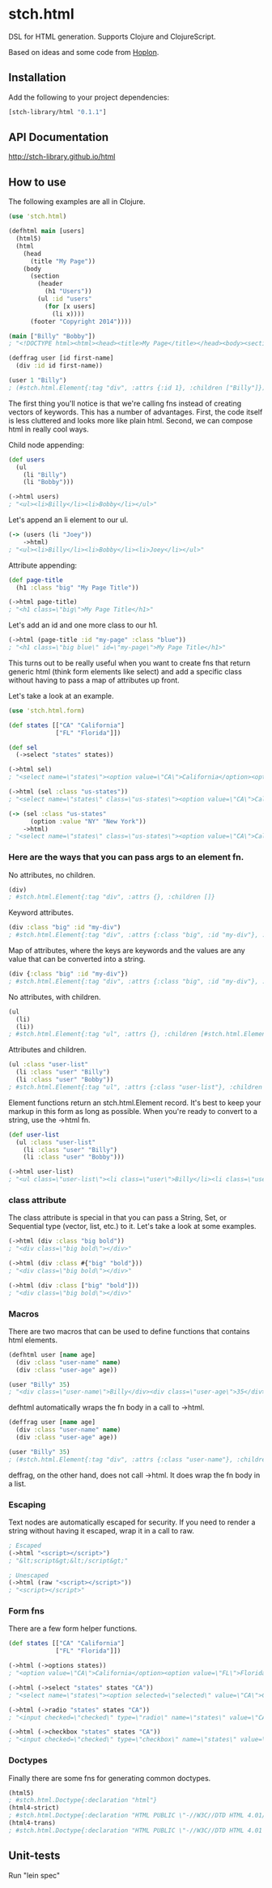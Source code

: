 # stch.html

DSL for HTML generation. Supports Clojure and ClojureScript.

Based on ideas and some code from [Hoplon](https://github.com/tailrecursion/hoplon).

## Installation

Add the following to your project dependencies:

```clojure
[stch-library/html "0.1.1"]
```

## API Documentation

http://stch-library.github.io/html

## How to use

The following examples are all in Clojure.

```clojure
(use 'stch.html)

(defhtml main [users]
  (html5)
  (html
    (head
      (title "My Page"))
    (body
      (section
        (header
          (h1 "Users"))
        (ul :id "users"
          (for [x users]
            (li x))))
      (footer "Copyright 2014"))))

(main ["Billy" "Bobby"])
; "<!DOCTYPE html><html><head><title>My Page</title></head><body><section><header><h1>Users</h1></header><ul id=\"users\"><li>Billy</li><li>Bobby</li></ul></section><footer>Copyright 2014</footer></body></html>"

(deffrag user [id first-name]
  (div :id id first-name))

(user 1 "Billy")
; (#stch.html.Element{:tag "div", :attrs {:id 1}, :children ["Billy"]})
```

The first thing you'll notice is that we're calling fns instead of creating vectors of keywords.  This has a number of advantages.  First, the code itself is less cluttered and looks more like plain html.  Second, we can compose html in really cool ways.

Child node appending:

```clojure
(def users
  (ul
    (li "Billy")
    (li "Bobby")))

(->html users)
; "<ul><li>Billy</li><li>Bobby</li></ul>"
```

Let's append an li element to our ul.

```clojure
(-> (users (li "Joey"))
    ->html)
; "<ul><li>Billy</li><li>Bobby</li><li>Joey</li></ul>"
```

Attribute appending:

```clojure
(def page-title
  (h1 :class "big" "My Page Title"))

(->html page-title)
; "<h1 class=\"big\">My Page Title</h1>"
```

Let's add an id and one more class to our h1.

```clojure
(->html (page-title :id "my-page" :class "blue"))
; "<h1 class=\"big blue\" id=\"my-page\">My Page Title</h1>"
```

This turns out to be really useful when you want to create fns that return generic html (think form elements like select) and add a specific class without having to pass a map of attributes up front.

Let's take a look at an example.

```clojure
(use 'stch.html.form)

(def states [["CA" "California"]
             ["FL" "Florida"]])

(def sel
  (->select "states" states))

(->html sel)
; "<select name=\"states\"><option value=\"CA\">California</option><option value=\"FL\">Florida</option></select>"

(->html (sel :class "us-states"))
; "<select name=\"states\" class=\"us-states\"><option value=\"CA\">California</option><option value=\"FL\">Florida</option></select>"

(-> (sel :class "us-states"
      (option :value "NY" "New York"))
    ->html)
; "<select name=\"states\" class=\"us-states\"><option value=\"CA\">California</option><option value=\"FL\">Florida</option><option value=\"NY\">New York</option></select>"
```

### Here are the ways that you can pass args to an element fn.

No attributes, no children.

```clojure
(div)
; #stch.html.Element{:tag "div", :attrs {}, :children []}
```

Keyword attributes.

```clojure
(div :class "big" :id "my-div")
; #stch.html.Element{:tag "div", :attrs {:class "big", :id "my-div"}, :children []}
```

Map of attributes, where the keys are keywords and the values are any value that can be converted into a string.

```clojure
(div {:class "big" :id "my-div"})
; #stch.html.Element{:tag "div", :attrs {:class "big", :id "my-div"}, :children []}
```

No attributes, with children.

```clojure
(ul
  (li)
  (li))
; #stch.html.Element{:tag "ul", :attrs {}, :children [#stch.html.Element{:tag "li", :attrs {}, :children []} #stch.html.Element{:tag "li", :attrs {}, :children []}]}
```

Attributes and children.

```clojure
(ul :class "user-list"
  (li :class "user" "Billy")
  (li :class "user" "Bobby"))
; #stch.html.Element{:tag "ul", :attrs {:class "user-list"}, :children [#stch.html.Element{:tag "li", :attrs {:class "user"}, :children ["Billy"]} #stch.html.Element{:tag "li", :attrs {:class "user"}, :children ["Bobby"]}]}
```

Element functions return an stch.html.Element record.  It's best to keep your markup in this form as long as possible.  When you're ready to convert to a string, use the ->html fn.

```clojure
(def user-list
  (ul :class "user-list"
    (li :class "user" "Billy")
    (li :class "user" "Bobby")))

(->html user-list)
; "<ul class=\"user-list\"><li class=\"user\">Billy</li><li class=\"user\">Bobby</li></ul>"
```

### class attribute

The class attribute is special in that you can pass a String, Set, or Sequential type (vector, list, etc.) to it.  Let's take a look at some examples.

```clojure
(->html (div :class "big bold"))
; "<div class=\"big bold\"></div>"

(->html (div :class #{"big" "bold"}))
; "<div class=\"big bold\"></div>"

(->html (div :class ["big" "bold"]))
; "<div class=\"big bold\"></div>"
```

### Macros

There are two macros that can be used to define functions that contains html elements.

```clojure
(defhtml user [name age]
  (div :class "user-name" name)
  (div :class "user-age" age))

(user "Billy" 35)
; "<div class=\"user-name\">Billy</div><div class=\"user-age\">35</div>"
```

defhtml automatically wraps the fn body in a call to ->html.

```clojure
(deffrag user [name age]
  (div :class "user-name" name)
  (div :class "user-age" age))

(user "Billy" 35)
; (#stch.html.Element{:tag "div", :attrs {:class "user-name"}, :children ["Billy"]} #stch.html.Element{:tag "div", :attrs {:class "user-age"}, :children [35]})
```

deffrag, on the other hand, does not call ->html. It does wrap the fn body in a list.

### Escaping

Text nodes are automatically escaped for security. If you need to render a string without having it escaped, wrap it in a call to raw.

```clojure
; Escaped
(->html "<script></script>")
; "&lt;script&gt;&lt;/script&gt;"

; Unescaped
(->html (raw "<script></script>"))
; "<script></script>"
```

### Form fns

There are a few form helper functions.

```clojure
(def states [["CA" "California"]
             ["FL" "Florida"]])

(->html (->options states))
; "<option value=\"CA\">California</option><option value=\"FL\">Florida</option>"

(->html (->select "states" states "CA"))
; "<select name=\"states\"><option selected=\"selected\" value=\"CA\">California</option><option value=\"FL\">Florida</option></select>"

(->html (->radio "states" states "CA"))
; "<input checked=\"checked\" type=\"radio\" name=\"states\" value=\"CA\" id=\"states-0\"><label class=\"form-radio-label\" for=\"states-0\">California</label><input type=\"radio\" name=\"states\" value=\"FL\" id=\"states-1\"><label class=\"form-radio-label\" for=\"states-1\">Florida</label>"

(->html (->checkbox "states" states "CA"))
; "<input checked=\"checked\" type=\"checkbox\" name=\"states\" value=\"CA\" id=\"states-0\"><label class=\"form-checkbox-label\" for=\"states-0\">California</label><input type=\"checkbox\" name=\"states\" value=\"FL\" id=\"states-1\"><label class=\"form-checkbox-label\" for=\"states-1\">Florida</label>"
```

### Doctypes

Finally there are some fns for generating common doctypes.

```clojure
(html5)
; #stch.html.Doctype{:declaration "html"}
(html4-strict)
; #stch.html.Doctype{:declaration "HTML PUBLIC \"-//W3C//DTD HTML 4.01//EN\"\n\"http://www.w3.org/TR/html4/strict.dtd\""}
(html4-trans)
; #stch.html.Doctype{:declaration "HTML PUBLIC \"-//W3C//DTD HTML 4.01 Transitional//EN\"\n\"http://www.w3.org/TR/html4/loose.dtd\""}
```

## Unit-tests

Run "lein spec"












